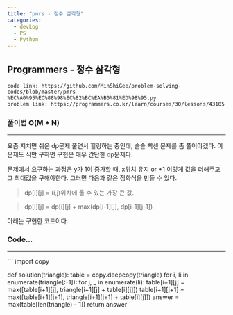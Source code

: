 ```yaml
---
title: "pmrs - 정수 삼각형"
categories:
  - devLog
  - PS
  - Python
---
```

## Programmers - 정수 삼각형

```
code link: https://github.com/MinShiGee/problem-solving-codes/blob/master/pmrs-%EC%A0%95%EC%88%98%EC%82%BC%EA%B0%81%ED%98%95.py
problem link: https://programmers.co.kr/learn/courses/30/lessons/43105
```

### 풀이법 O(M * N)
<hr/>

요즘 지치면 쉬운 dp문제 풀면서 힐링하는 중인데, 슬슬 빡센 문제를 좀 풀어야겠다.
이 문재도 식만 구하면 구현은 매우 간단한 dp문제다.

문제에서 요구하는 과정은 y가 1이 증가할 때, x위치 유지 or +1 이렇게 값을 더해주고 그 최대값을 구해야한다. 그러면 다음과 같은 점화식을 만들 수 있다.
> dp[i][j] = (i,j)위치에 올 수 있는 가장 큰 값.

> dp[i][j] = dp[i][j] + max(dp[i-1][j], dp[i-1][j-1])

아래는 구현한 코드이다.

### Code...
<hr/>
```
import copy

def solution(triangle):
    table = copy.deepcopy(triangle)
    for i, li in enumerate(triangle[:-1]):
        for j, _ in enumerate(li):
            table[i+1][j] = max([table[i+1][j], triangle[i+1][j] + table[i][j]])
            table[i+1][j+1] = max([table[i+1][j+1], triangle[i+1][j+1] + table[i][j]])
    answer = max(table[len(triangle) - 1])
    return answer
```